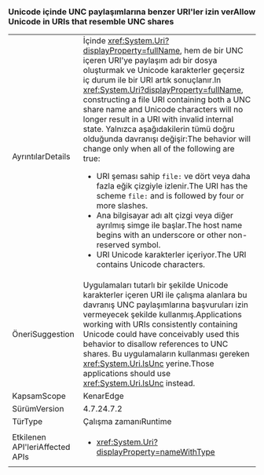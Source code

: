 ### <a name="allow-unicode-in-uris-that-resemble-unc-shares"></a><span data-ttu-id="ac84d-101">Unicode içinde UNC paylaşımlarına benzer URI'ler izin ver</span><span class="sxs-lookup"><span data-stu-id="ac84d-101">Allow Unicode in URIs that resemble UNC shares</span></span>

|   |   |
|---|---|
|<span data-ttu-id="ac84d-102">Ayrıntılar</span><span class="sxs-lookup"><span data-stu-id="ac84d-102">Details</span></span>|<span data-ttu-id="ac84d-103">İçinde <xref:System.Uri?displayProperty=fullName>, hem de bir UNC içeren URI'ye paylaşım adı bir dosya oluşturmak ve Unicode karakterler geçersiz iç durum ile bir URI artık sonuçlanır.</span><span class="sxs-lookup"><span data-stu-id="ac84d-103">In <xref:System.Uri?displayProperty=fullName>, constructing a file URI containing both a UNC share name and Unicode characters will no longer result in a URI with invalid internal state.</span></span> <span data-ttu-id="ac84d-104">Yalnızca aşağıdakilerin tümü doğru olduğunda davranışı değişir:</span><span class="sxs-lookup"><span data-stu-id="ac84d-104">The behavior will change only when all of the following are true:</span></span><ul><li><span data-ttu-id="ac84d-105">URI şeması sahip <code>file:</code> ve dört veya daha fazla eğik çizgiyle izlenir.</span><span class="sxs-lookup"><span data-stu-id="ac84d-105">The URI has the scheme <code>file:</code> and is followed by four or more slashes.</span></span></li><li><span data-ttu-id="ac84d-106">Ana bilgisayar adı alt çizgi veya diğer ayrılmış simge ile başlar.</span><span class="sxs-lookup"><span data-stu-id="ac84d-106">The host name begins with an underscore or other non-reserved symbol.</span></span></li><li><span data-ttu-id="ac84d-107">URI Unicode karakterler içeriyor.</span><span class="sxs-lookup"><span data-stu-id="ac84d-107">The URI contains Unicode characters.</span></span></li></ul>|
|<span data-ttu-id="ac84d-108">Öneri</span><span class="sxs-lookup"><span data-stu-id="ac84d-108">Suggestion</span></span>|<span data-ttu-id="ac84d-109">Uygulamaları tutarlı bir şekilde Unicode karakterler içeren URI ile çalışma alanlara bu davranış UNC paylaşımlarına başvuruları izin vermeyecek şekilde kullanmış.</span><span class="sxs-lookup"><span data-stu-id="ac84d-109">Applications working with URIs consistently containing Unicode could have conceivably used this behavior to disallow references to UNC shares.</span></span> <span data-ttu-id="ac84d-110">Bu uygulamaların kullanması gereken <xref:System.Uri.IsUnc> yerine.</span><span class="sxs-lookup"><span data-stu-id="ac84d-110">Those applications should use <xref:System.Uri.IsUnc> instead.</span></span>|
|<span data-ttu-id="ac84d-111">Kapsam</span><span class="sxs-lookup"><span data-stu-id="ac84d-111">Scope</span></span>|<span data-ttu-id="ac84d-112">Kenar</span><span class="sxs-lookup"><span data-stu-id="ac84d-112">Edge</span></span>|
|<span data-ttu-id="ac84d-113">Sürüm</span><span class="sxs-lookup"><span data-stu-id="ac84d-113">Version</span></span>|<span data-ttu-id="ac84d-114">4.7.2</span><span class="sxs-lookup"><span data-stu-id="ac84d-114">4.7.2</span></span>|
|<span data-ttu-id="ac84d-115">Tür</span><span class="sxs-lookup"><span data-stu-id="ac84d-115">Type</span></span>|<span data-ttu-id="ac84d-116">Çalışma zamanı</span><span class="sxs-lookup"><span data-stu-id="ac84d-116">Runtime</span></span>|
|<span data-ttu-id="ac84d-117">Etkilenen API'leri</span><span class="sxs-lookup"><span data-stu-id="ac84d-117">Affected APIs</span></span>|<ul><li><xref:System.Uri?displayProperty=nameWithType></li></ul>|

